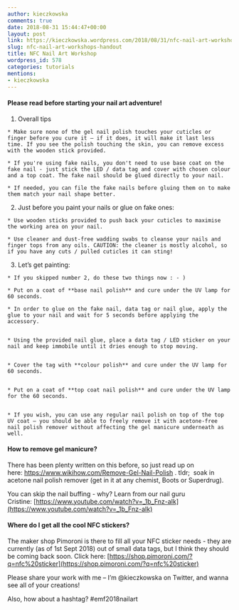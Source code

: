 ```yaml
---
author: kieczkowska
comments: true
date: 2018-08-31 15:44:47+00:00
layout: post
link: https://kieczkowska.wordpress.com/2018/08/31/nfc-nail-art-workshops-handout/
slug: nfc-nail-art-workshops-handout
title: NFC Nail Art Workshop
wordpress_id: 578
categories: tutorials
mentions:
- kieczkowska
---
```


#### Please read before starting your nail art adventure!

	
  1. Overall tips

    * Make sure none of the gel nail polish touches your cuticles or finger before you cure it – if it does, it will make it last less time. If you see the polish touching the skin, you can remove excess with the wooden stick provided.
	
    * If you're using fake nails, you don't need to use base coat on the fake nail - just stick the LED / data tag and cover with chosen colour and a top coat. The fake nail should be glued directly to your nail.

    * If needed, you can file the fake nails before gluing them on to make them match your nail shape better.


	
  2. Just before you paint your nails or glue on fake ones:

	
    * Use wooden sticks provided to push back your cuticles to maximise the working area on your nail.
	
    * Use cleaner and dust-free wadding swabs to cleanse your nails and finger tops from any oils. CAUTION: the cleaner is mostly alcohol, so if you have any cuts / pulled cuticles it can sting!

	
  3. Let’s get painting:

	
    * If you skipped number 2, do these two things now : - )
	
    * Put on a coat of **base nail polish** and cure under the UV lamp for 60 seconds.

    * In order to glue on the fake nail, data tag or nail glue, apply the glue to your nail and wait for 5 seconds before applying the accessory.

	
    * Using the provided nail glue, place a data tag / LED sticker on your nail and keep immobile until it dries enough to stop moving.

	
    * Cover the tag with **colour polish** and cure under the UV lamp for 60 seconds.

	
    * Put on a coat of **top coat nail polish** and cure under the UV lamp for the 60 seconds.

	
    * If you wish, you can use any regular nail polish on top of the top UV coat – you should be able to freely remove it with acetone-free nail polish remover without affecting the gel manicure underneath as well.



#### How to remove gel manicure?


There has been plenty written on this before, so just read up on here: https://www.wikihow.com/Remove-Gel-Nail-Polish . tldr;  soak in acetone nail polish remover (get in it at any chemist, Boots or Superdrug).

You can skip the nail buffing - why? Learn from our nail guru Cristine: [https://www.youtube.com/watch?v=_1b_Fnz-aIk](https://www.youtube.com/watch?v=_1b_Fnz-aIk)


#### Where do I get all the cool NFC stickers?


The maker shop Pimoroni is there to fill all your NFC sticker needs - they are currently (as of 1st Sept 2018) out of small data tags, but I think they should be coming back soon.
Click here: [https://shop.pimoroni.com/?q=nfc%20sticker](https://shop.pimoroni.com/?q=nfc%20sticker)

Please share your work with me – I’m @kieczkowska on Twitter, and wanna see all of your creations!

Also, how about a hashtag? #emf2018nailart
